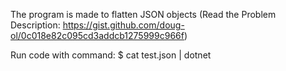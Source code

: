 The program is made to flatten JSON objects 
(Read the Problem Description: https://gist.github.com/doug-ol/0c018e82c095cd3addcb1275999c966f)

Run code with command: $ cat test.json | dotnet
